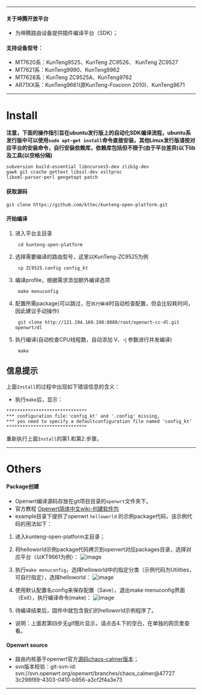----



#### 关于坤腾开放平台

- 为坤腾路由设备提供插件编译平台（SDK）；


#### 支持设备型号：

- MT7620系：KunTeng9525、KunTeng ZC9526、 KunTeng ZC9527
- MT7621系：KunTeng9990、KunTeng9962
- MT7628系：KunTeng ZC9525A、KunTeng9762
- AR71XX系：KunTeng9661(原KunTeng-Foxconn 2010)、KunTeng9671

----

# Install

**注意，下面的操作指引旨在ubuntu发行版上的自动化SDK编译流程，ubuntu系发行版中可以使用`sudo apt-get install`命令直接安装，其他Linux发行版请按对应平台的安装命令，自行安装依赖库，依赖库包括但不限于(由于平台差异)以下lib及工具(以空格分隔)**

```
subversion build-essential libncurses5-dev zlib1g-dev 
gawk git ccache gettext libssl-dev xsltproc 
libxml-parser-perl gengetopt patch
```

#### 获取源码

    git clone https://github.com/kttec/kunteng-open-platform.git

#### 开始编译

1. 进入平台主目录

		cd kunteng-open-platform	

2. 选择需要编译的路由型号，这里以KunTeng-ZC9525为例

		cp ZC9525.config config_kt 
		
3. 编译profile，根据需求添加额外编译选项

		make menuconfig


4. 配置所需package(可以跳过，在`执行编译`时自动检查配置，但会比较耗时间，因此建议手动操作)

		git clone http://121.194.169.198:8888/root/openwrt-cc-dl.git openwrt/dl
		
5. 执行编译(自动检查CPU线程数，自动添加 V、-j 参数进行并发编译)

		make

## 信息提示

上面`Install`的过程中出现如下错误信息的含义：

- 执行`make`后，显示：

```
******************************
*** configuration file:'config_kt' and '.config' missing, 
*** you need to specify a defaultconfiguration file named 'config_kt'
******************************
```

重新执行上面`Install`的第1.和第2.步骤。

----


# Others

#### Package创建

- Openwrt编译源码存放在git项目目录的`openwrt`文件夹下。
- 官方教程 [Openwrt简体中文wiki-创建软件包](https://wiki.openwrt.org/zh-cn/doc/devel/packages)
- example目录下提供了openwrt `helloworld` 的示例package代码，该示例代码的用法如下：

1. 进入kunteng-open-platform主目录；

2. 将helloworld示例package代码拷贝到openwrt对应packages目录，选择对应平台（以KT9661为例）：
![image](http://7xl7m7.com1.z0.glb.clouddn.com/sample.gif)
3. 执行`make menuconfig`，选择helloworld中的指定分类（示例代码为Utilities，可自行指定），选择helloworld：
![image](http://7xl7m7.com1.z0.glb.clouddn.com/sample2.gif)
4. 使用默认配置名config来保存配置（Save），退出make menuconfig界面（Exit），执行编译命令(make)：
![image](http://7xl7m7.com1.z0.glb.clouddn.com/sample3.gif)
5. 待编译结束后，固件中就包含我们的helloworld示例程序了。

- 说明：上面若第四步无gif图片显示，请点击4.下的空白，在单独的网页里查看。

#### Openwrt source

- 路由内核基于openwrt官方[源码chaos-calmer版本](https://git.openwrt.org/15.05/openwrt.git)；
- svn版本校验：git-svn-id: svn://svn.openwrt.org/openwrt/branches/chaos_calmer@47727 3c298f89-4303-0410-b956-a3cf2f4a3e73 

----



